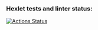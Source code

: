 ### Hexlet tests and linter status:
[![Actions Status](https://github.com/vital0101/frontend-project-46/workflows/hexlet-check/badge.svg)](https://github.com/vital0101/frontend-project-46/actions)